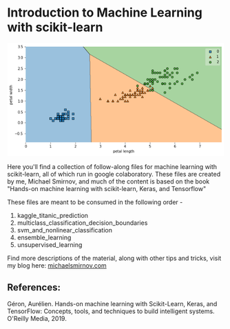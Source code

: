 # Introduction to Machine Learning with scikit-learn

![Iris Classifier](/images/example_chart.png "Iris Dataset Classification")

Here you'll find a collection of follow-along files for machine learning with scikit-learn, all of which run in google colaboratory. These files are created by me, Michael Smirnov, and much of the content is based on the book "Hands-on machine learning with scikit-learn, Keras, and Tensorflow"

These files are meant to be consumed in the following order -

1. kaggle_titanic_prediction
2. multiclass_classification_decision_boundaries
3. svm_and_nonlinear_classification
4. ensemble_learning
5. unsupervised_learning

Find more descriptions of the material, along with other tips and tricks, visit my blog here:
[michaelsmirnov.com](https://michaelsmirnov.com)

## References:
Géron, Aurélien. Hands-on machine learning with Scikit-Learn, Keras, and TensorFlow: Concepts, tools, and techniques to build intelligent systems. O'Reilly Media, 2019.
